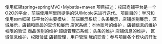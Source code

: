 使用框架spring+springMVC+Mybatis+maven
项目描述：校园商铺平台是一个O2O的平台，前端使用阿里所提供的SUIMoble来进行迭代。
项目目的：学习和使用ssm框架
该平台的主要模块：
前端展示系统：头条展示，店铺类别展示，区域展示，店铺和商品的查询和展示
店家系统：本地账号的维护 ，店铺信息的维护 权限的验证 商品类别的维护
超级管理员系统：头条的维护 店铺信息的维护， 区域信息维护，权限验证 店铺管理，用户管理
我的职责：参与项目各个模块的开发
